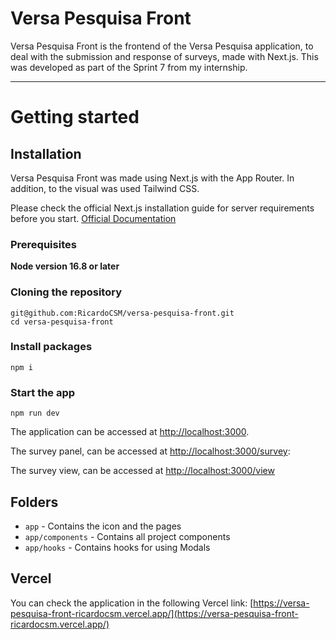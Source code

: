 # Versa Pesquisa Front

Versa Pesquisa Front is the frontend of the Versa Pesquisa application, to deal with the submission and response of surveys, made with Next.js. This was  developed as part of the Sprint 7 from my internship.

----------

# Getting started

## Installation

Versa Pesquisa Front was made using Next.js with the App Router. In addition, to the visual was used Tailwind CSS.

Please check the official Next.js installation guide for server requirements before you start. [Official Documentation](https://nextjs.org/docs/getting-started/installation)

### Prerequisites

**Node version 16.8 or later**

### Cloning the repository

```shell
git@github.com:RicardoCSM/versa-pesquisa-front.git
cd versa-pesquisa-front
```

### Install packages

```shell
npm i
```

### Start the app

```shell
npm run dev
```

The application can be accessed at [http://localhost:3000](http://localhost:3000).

The survey panel, can be accessed at [http://localhost:3000/survey](http://localhost:3000/survey):

The survey view, can be accessed at [http://localhost:3000/view](http://localhost:3000/view)

## Folders

- `app` - Contains the icon and the pages
- `app/components` - Contains all project components
- `app/hooks` - Contains hooks for using Modals

## Vercel

You can check the application in the following Vercel link: [https://versa-pesquisa-front-ricardocsm.vercel.app/](https://versa-pesquisa-front-ricardocsm.vercel.app/)